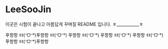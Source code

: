 # LeeSooJin

이곳은 시험이 끝나고 아름답게 꾸며질 README 입니다.
ㅎ___________ㅎ

푸항항 ꉂꉂ(ᵔᗜᵔ*)푸항항 ꉂꉂ(ᵔᗜᵔ*) 푸항항 ꉂꉂ(ᵔᗜᵔ*) 푸항항 ꉂꉂ(ᵔᗜᵔ*) 푸항항 ꉂꉂ(ᵔᗜᵔ*)푸항항 ꉂꉂ(ᵔᗜᵔ*)푸항항

